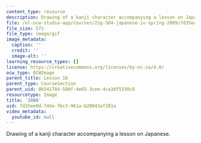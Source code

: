 ```yaml
---
content_type: resource
description: Drawing of a kanji character accompanying a lesson on Japanese.
file: /ol-ocw-studio-app/courses/21g-504-japanese-iv-spring-2009/7d35ee0d74de7bc3961ab20043af201a_2888.gif
file_size: 571
file_type: image/gif
image_metadata:
  caption: ''
  credit: ''
  image-alt: ''
learning_resource_types: []
license: https://creativecommons.org/licenses/by-nc-sa/4.0/
ocw_type: OCWImage
parent_title: Lesson 18
parent_type: CourseSection
parent_uid: 8b541784-586f-4e65-3cee-4ca3df5330c8
resourcetype: Image
title: '2888'
uid: 7d35ee0d-74de-7bc3-961a-b20043af201a
video_metadata:
  youtube_id: null
---
```

Drawing of a kanji character accompanying a lesson on Japanese.
